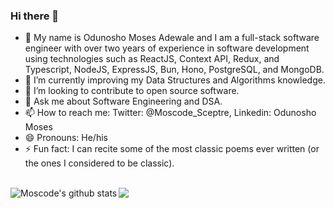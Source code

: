 ### Hi there 👋

<!--
**Moscode/Moscode** is a ✨ _special_ ✨ repository because its `README.md` (this file) appears on your GitHub profile.

Here are some ideas to get you started:-->

- 🔭 My name is Odunosho Moses Adewale and I am a full-stack software engineer with over two years of experience in software development using technologies such as ReactJS, Context API, Redux, and Typescript, NodeJS, ExpressJS, Bun, Hono, PostgreSQL, and MongoDB.
- 🌱 I’m currently improving my Data Structures and Algorithms knowledge.
- 👯 I’m looking to contribute to open source software.
- 💬 Ask me about Software Engineering and DSA.
- 📫 How to reach me: Twitter: @Moscode_Sceptre, Linkedin: Odunosho Moses
- 😄 Pronouns: He/his
- ⚡ Fun fact: I can recite some of the most classic poems ever written (or the ones I considered to be classic).

<br/>
<img align="center" src="https://github-readme-stats.vercel.app/api/top-langs/?username=moscode&layout=compact&theme=light&hide_border=false" />
<img align="left" src="https://github-readme-stats.vercel.app/api?username=moscode&show_icons=true&include_all_commits=true&count_private=true&layout=compact&theme=light&hide_border=false&border_radius=2&hide=contribs" alt="Moscode's github stats" />
